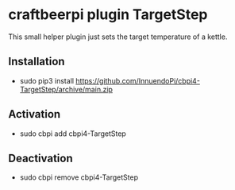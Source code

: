 # craftbeerpi plugin TargetStep

This small helper plugin just sets the target temperature of a kettle.

## Installation

- sudo pip3 install https://github.com/InnuendoPi/cbpi4-TargetStep/archive/main.zip

## Activation

- sudo cbpi add cbpi4-TargetStep

## Deactivation

- sudo cbpi remove cbpi4-TargetStep
